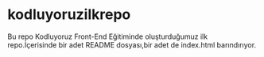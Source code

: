 # kodluyoruzilkrepo
Bu repo Kodluyoruz  Front-End Eğitiminde oluşturduğumuz ilk repo.İçerisinde bir adet README dosyası,bir adet de index.html barındırıyor.
